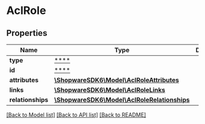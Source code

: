 # AclRole

## Properties
Name | Type | Description | Notes
------------ | ------------- | ------------- | -------------
**type** | [****](.md) |  | [optional] 
**id** | [****](.md) |  | [optional] 
**attributes** | [**\ShopwareSDK6\Model\AclRoleAttributes**](AclRoleAttributes.md) |  | [optional] 
**links** | [**\ShopwareSDK6\Model\AclRoleLinks**](AclRoleLinks.md) |  | [optional] 
**relationships** | [**\ShopwareSDK6\Model\AclRoleRelationships**](AclRoleRelationships.md) |  | [optional] 

[[Back to Model list]](../../README.md#documentation-for-models) [[Back to API list]](../../README.md#documentation-for-api-endpoints) [[Back to README]](../../README.md)

